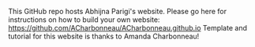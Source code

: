 This GitHub repo hosts Abhijna Parigi's website. Please go here for instructions on how to build your own website: https://github.com/ACharbonneau/ACharbonneau.github.io
Template and tutorial for this website is thanks to Amanda Charbonneau!
